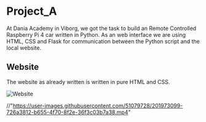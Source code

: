 # Project_A

At Dania Academy in Viborg, we got the task to build an Remote Controlled Raspberry Pi 4 car written in Python. As an web interface we are using HTML, CSS and Flask for communication between the Python script and the local website.


## Website
The website as already written is written in pure HTML and CSS.

![Website](https://user-images.githubusercontent.com/51079728/201975563-9d283938-201b-4d8a-ae24-4a94b21233f9.gif)

//"https://user-images.githubusercontent.com/51079728/201973099-726a3812-b655-4f70-8f2e-36f3c03b7a38.mp4"